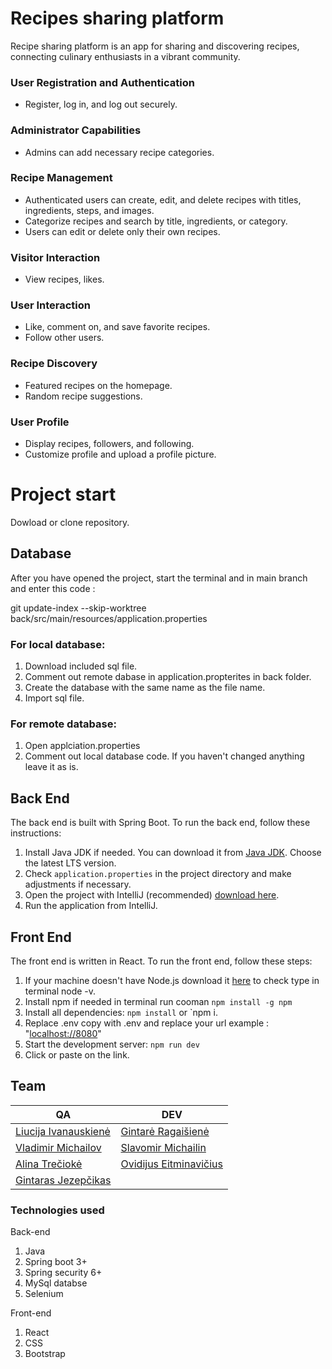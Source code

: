 # Recipes sharing platform

Recipe sharing platform is an app for sharing and discovering recipes, connecting culinary enthusiasts in a vibrant community.

### User Registration and Authentication

- Register, log in, and log out securely.

### Administrator Capabilities

- Admins can add necessary recipe categories.

### Recipe Management

- Authenticated users can create, edit, and delete recipes with titles, ingredients, steps, and images.
- Categorize recipes and search by title, ingredients, or category.
- Users can edit or delete only their own recipes.

### Visitor Interaction

- View recipes, likes.

### User Interaction

- Like, comment on, and save favorite recipes.
- Follow other users.

### Recipe Discovery

- Featured recipes on the homepage.
- Random recipe suggestions.

### User Profile

- Display recipes, followers, and following.
- Customize profile and upload a profile picture.

# Project start

Dowload or clone repository.

## Database

After you have opened the project, start the terminal and in main branch and enter this code :

git update-index --skip-worktree back/src/main/resources/application.properties

### For local database:

1. Download included sql file.
2. Comment out remote dabase in application.propterites in back folder.
3. Create the database with the same name as the file name.
4. Import sql file.

### For remote database:

1. Open applciation.properties
1. Comment out local database code. If you haven't changed anything leave it as is.

## Back End

The back end is built with Spring Boot. To run the back end, follow these instructions:

1. Install Java JDK if needed. You can download it from [Java JDK](https://java.sun.com). Choose the latest LTS version.
2. Check `application.properties` in the project directory and make adjustments if necessary.
3. Open the project with IntelliJ (recommended) [download here](https://www.jetbrains.com/idea/download/?section=windows).
4. Run the application from IntelliJ.

## Front End

The front end is written in React. To run the front end, follow these steps:

1. If your machine doesn't have Node.js download it [here](https://nodejs.org/en) to check type in terminal node -v.
2. Install npm if needed in terminal run cooman `npm install -g npm`
3. Install all dependencies: `npm install` or `npm i.
4. Replace .env copy with .env and replace your url example : "[localhost://8080](http://localhost:8080)"
5. Start the development server: `npm run dev`
6. Click or paste on the link.

## Team

| QA                                                         | DEV                                                 |
| ---------------------------------------------------------- | --------------------------------------------------- |
| [Liucija Ivanauskienė](https://github.com/Liucija65)       | [Gintarė Ragaišienė](https://github.com/gintare)    |
| [Vladimir Michailov](https://github.com/VladimirMichailov) | [Slavomir Michailin](https://github.com/SMichailin) |
| [Alina Trečiokė](https://github.com/AlinaTrecioke)         | [Ovidijus Eitminavičius](https://github.com/Ovii2)  |
| [Gintaras Jezepčikas](https://github.com/gjezepcikas)      |

### Technologies used

Back-end

1. Java
2. Spring boot 3+
3. Spring security 6+
4. MySql databse
5. Selenium

Front-end

1. React
2. CSS
3. Bootstrap
